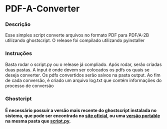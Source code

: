 # PDF-A-Converter

### Descrição
 Esse simples script converte arquivos no formato PDF para PDF/A-2B utilizando ghostscript. O release foi compilado utilizando pyinstaller

### Instruções
 Basta rodar o script.py ou o release já compliado. Após rodar, serão criadas duas pastas. A input é onde devem ser colocados os pdfs os quais se deseja converter. Os pdfs convertidos serão salvos na pasta output. Ao fim de cada conversão, é criado um arquivo log.txt que contém informações do processo de conversão

### Ghostcript
#### É necessário possuir a versão mais recente do ghostscript instalada no sistema, que pode ser encontrada no [site oficial](https://ghostscript.com/), ou uma [versão portable](https://portableapps.com/apps/utilities/ghostscript_portable) na mesma pasta que [script.py](./script.py).
